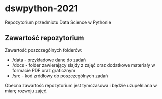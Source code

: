 # dswpython-2021
Repozytorium przedmiotu Data Science w Pythonie

## Zawartość repozytorium

Zawartość poszczególnych folderów:

* /data - przykładowe dane do zadań 
* /docs - folder zawierający slajdy z zajęć oraz dodatkowe materiały w formacie PDF oraz graficznym
* /src - kod źródłowy do poszczególnych zadań

Obecna zawartość repozytorium jest tymczasowa i będzie uzupełniana w miarę rozwoju zajęć.

